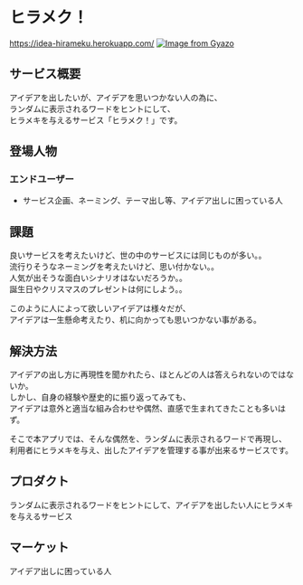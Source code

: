 # ヒラメク！
https://idea-hirameku.herokuapp.com/
[![Image from Gyazo](https://i.gyazo.com/d8c463d69c70829a8d3d2410ee220316.png)](https://gyazo.com/d8c463d69c70829a8d3d2410ee220316)

## サービス概要
アイデアを出したいが、アイデアを思いつかない人の為に、<br>
ランダムに表示されるワードをヒントにして、<br>
ヒラメキを与えるサービス「ヒラメク！」です。

## 登場人物
### エンドユーザー
- サービス企画、ネーミング、テーマ出し等、アイデア出しに困っている人

## 課題
良いサービスを考えたいけど、世の中のサービスには同じものが多い。。<br>
流行りそうなネーミングを考えたいけど、思い付かない。。<br>
人気が出そうな面白いシナリオはないだろうか。。<br>
誕生日やクリスマスのプレゼントは何にしよう。。<br>

このように人によって欲しいアイデアは様々だが、<br>
アイデアは一生懸命考えたり、机に向かっても思いつかない事がある。

## 解決方法
アイデアの出し方に再現性を聞かれたら、ほとんどの人は答えられないのではないか。<br>
しかし、自身の経験や歴史的に振り返ってみても、<br>
アイデアは意外と適当な組み合わせや偶然、直感で生まれてきたことも多いはず。

そこで本アプリでは、そんな偶然を、ランダムに表示されるワードで再現し、<br>
利用者にヒラメキを与え、出したアイデアを管理する事が出来るサービスです。

## プロダクト
ランダムに表示されるワードをヒントにして、アイデアを出したい人にヒラメキを与えるサービス

## マーケット
アイデア出しに困っている人

